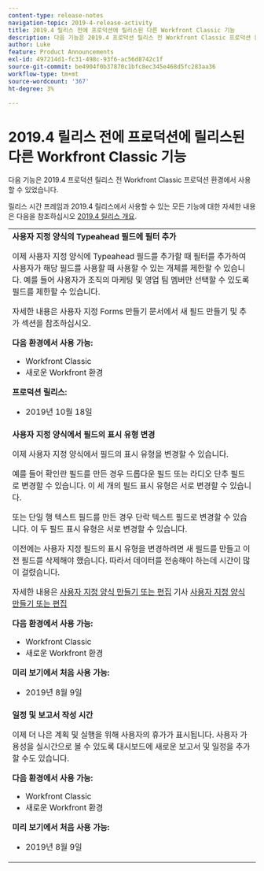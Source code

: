 ```yaml
---
content-type: release-notes
navigation-topic: 2019-4-release-activity
title: 2019.4 릴리스 전에 프로덕션에 릴리스된 다른 Workfront Classic 기능
description: 다음 기능은 2019.4 프로덕션 릴리스 전 Workfront Classic 프로덕션 환경에서 사용할 수 있었습니다.
author: Luke
feature: Product Announcements
exl-id: 497214d1-fc31-498c-93f6-ac56d8742c1f
source-git-commit: be4904f0b37870c1bfc8ec345e468d5fc283aa36
workflow-type: tm+mt
source-wordcount: '367'
ht-degree: 3%

---
```


# 2019.4 릴리스 전에 프로덕션에 릴리스된 다른 Workfront Classic 기능

다음 기능은 2019.4 프로덕션 릴리스 전 Workfront Classic 프로덕션 환경에서 사용할 수 있었습니다.

릴리스 시간 프레임과 2019.4 릴리스에서 사용할 수 있는 모든 기능에 대한 자세한 내용은 다음을 참조하십시오 [2019.4 릴리스 개요](../../../../product-announcements/product-releases/quarterly-release-archive/2019.4-release-activity/2019.4-release-activity-overview.md).

<table style="table-layout:auto"> 
 <col> 
 <tbody> 
  <tr> 
   <td> <strong>사용자 지정 양식의 Typeahead 필드에 필터 추가</strong> <p>이제 사용자 지정 양식에 Typeahead 필드를 추가할 때 필터를 추가하여 사용자가 해당 필드를 사용할 때 사용할 수 있는 개체를 제한할 수 있습니다. 예를 들어 사용자가 조직의 마케팅 및 영업 팀 멤버만 선택할 수 있도록 필드를 제한할 수 있습니다.</p> <p>자세한 내용은 사용자 지정 Forms 만들기 문서에서 새 필드 만들기 및 추가 섹션을 참조하십시오.</p> 
    <div class="workfront_plans"> 
     <p><strong>다음 환경에서 사용 가능:</strong> </p> 
     <ul> 
      <li>Workfront Classic</li> 
      <li>새로운 Workfront 환경</li> 
     </ul> 
     <p><strong>프로덕션 릴리스:</strong> </p> 
     <ul> 
      <li> 2019년 10월 18일</li> 
     </ul> 
    </div>  </td> 
  </tr> 
  <tr> 
   <td> 
    <div> 
     <strong>사용자 지정 양식에서 필드의 표시 유형 변경</strong> 
     <p>이제 사용자 지정 양식에서 필드의 표시 유형을 변경할 수 있습니다.</p> 
     <p>예를 들어 확인란 필드를 만든 경우 드롭다운 필드 또는 라디오 단추 필드로 변경할 수 있습니다. 이 세 개의 필드 표시 유형은 서로 변경할 수 있습니다.</p> 
     <p>또는 단일 행 텍스트 필드를 만든 경우 단락 텍스트 필드로 변경할 수 있습니다. 이 두 필드 표시 유형은 서로 변경할 수 있습니다.</p> 
     <p>이전에는 사용자 지정 필드의 표시 유형을 변경하려면 새 필드를 만들고 이전 필드를 삭제해야 했습니다. 따라서 데이터를 전송해야 하는데 시간이 많이 걸렸습니다.</p> 
     <p>자세한 내용은 <a href="../../../../administration-and-setup/customize-workfront/create-manage-custom-forms/create-or-edit-a-custom-form.md#create" class="MCXref xref" xrefformat="{para}">사용자 지정 양식 만들기 또는 편집</a> 기사 <a href="../../../../administration-and-setup/customize-workfront/create-manage-custom-forms/create-or-edit-a-custom-form.md" class="MCXref xref" xrefformat="{para}">사용자 지정 양식 만들기 또는 편집</a></p> 
     <div class="workfront_plans"> 
      <p><strong>다음 환경에서 사용 가능:</strong> </p> 
      <ul> 
       <li>Workfront Classic</li> 
       <li>새로운 Workfront 환경</li> 
      </ul> 
      <p><strong>미리 보기에서 처음 사용 가능:</strong> </p> 
      <ul> 
       <li>2019년 8월 9일</li> 
      </ul> 
     </div> 
     </div> </td> 
  </tr> 
  <tr> 
   <td> 
    <div> 
     <strong>일정 및 보고서 작성 시간</strong> 
     <p>이제 더 나은 계획 및 실행을 위해 사용자의 휴가가 표시됩니다. 사용자 가용성을 실시간으로 볼 수 있도록 대시보드에 새로운 보고서 및 일정을 추가할 수도 있습니다.</p> 
     <div class="workfront_plans"> 
      <p><strong>다음 환경에서 사용 가능:</strong> </p> 
      <ul> 
       <li>Workfront Classic</li> 
       <li>새로운 Workfront 환경</li> 
      </ul> 
      <p><strong>미리 보기에서 처음 사용 가능:</strong> </p> 
      <ul> 
       <li>2019년 8월 9일</li> 
      </ul> 
     </div> 
     </div> </td> 
  </tr> 
 </tbody> 
</table>
